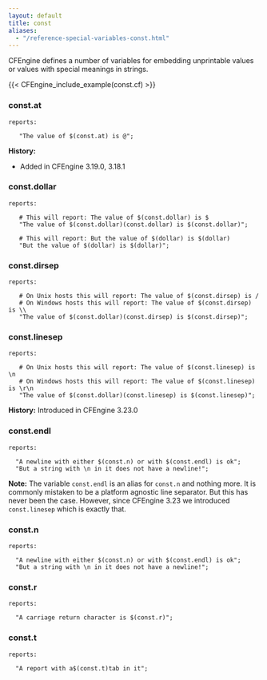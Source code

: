 ```yaml
---
layout: default
title: const
aliases:
  - "/reference-special-variables-const.html"
---
```


CFEngine defines a number of variables for embedding unprintable values
or values with special meanings in strings.

{{< CFEngine_include_example(const.cf) >}}

### const.at

```cf3
reports:

   "The value of $(const.at) is @";
```

**History:**

- Added in CFEngine 3.19.0, 3.18.1

### const.dollar

```cf3
reports:

   # This will report: The value of $(const.dollar) is $
   "The value of $(const.dollar)(const.dollar) is $(const.dollar)";

   # This will report: But the value of $(dollar) is $(dollar)
   "But the value of $(dollar) is $(dollar)";
```

### const.dirsep

```cf3
reports:

   # On Unix hosts this will report: The value of $(const.dirsep) is /
   # On Windows hosts this will report: The value of $(const.dirsep) is \\
   "The value of $(const.dollar)(const.dirsep) is $(const.dirsep)";
```

### const.linesep

```cf3
reports:

   # On Unix hosts this will report: The value of $(const.linesep) is \n
   # On Windows hosts this will report: The value of $(const.linesep) is \r\n
   "The value of $(const.dollar)(const.linesep) is $(const.linesep)";
```

**History:** Introduced in CFEngine 3.23.0

### const.endl

```cf3
reports:

  "A newline with either $(const.n) or with $(const.endl) is ok";
  "But a string with \n in it does not have a newline!";
```

**Note:** The variable `const.endl` is an alias for `const.n` and nothing more.
It is commonly mistaken to be a platform agnostic line separator. But this has
never been the case. However, since CFEngine 3.23 we introduced `const.linesep`
which is exactly that.

### const.n

```cf3
reports:

  "A newline with either $(const.n) or with $(const.endl) is ok";
  "But a string with \n in it does not have a newline!";
```

### const.r

```cf3
reports:

  "A carriage return character is $(const.r)";
```

### const.t

```cf3
reports:

  "A report with a$(const.t)tab in it";
```
